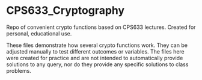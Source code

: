 # CPS633_Cryptography
Repo of convenient crypto functions based on CPS633 lectures. Created for personal, educational use.

These files demonstrate how several crypto functions work. They can be adjusted manually to test different outcomes or variables. The files here were created for practice and are not intended to automatically provide solutions to any query, nor do they provide any specific solutions to class problems.
